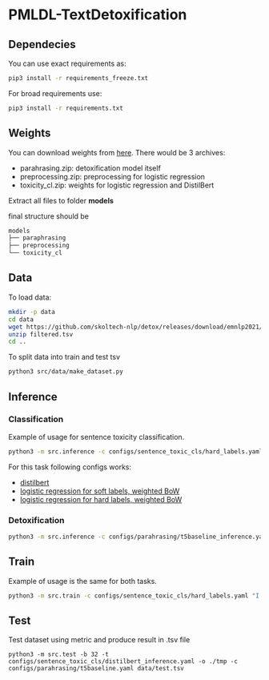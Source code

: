 # PMLDL-TextDetoxification

## Dependecies

You can use exact requirements as:

```bash
pip3 install -r requirements_freeze.txt
```

For broad requirements use:

```bash
pip3 install -r requirements.txt
```

## Weights

You can download weights from [here](https://disk.yandex.com/d/YIPCDBISwf6cwQ). There would be 3 archives:
- parahrasing.zip: detoxification model itself
- preprocessing.zip: preprocessing for logistic regression
- toxicity_cl.zip: weights for logistic regression and DistilBert

Extract all files to folder __models__

final structure should be
```bash
models
├── paraphrasing
├── preprocessing
└── toxicity_cl
```

## Data

To load data:
```bash
mkdir -p data
cd data
wget https://github.com/skoltech-nlp/detox/releases/download/emnlp2021/filtered_paranmt.zip
unzip filtered.tsv
cd ..
```

To split data into train and test tsv

```bash
python3 src/data/make_dataset.py
```

## Inference

### Classification
Example of usage for sentence toxicity classification.
```bash
python3 -m src.inference -c configs/sentence_toxic_cls/hard_labels.yaml "I love cats"
```

For this task following configs works:
- [distilbert](configs/sentence_toxic_cls/distilbert_inference.yaml)
- [logistic regression for soft labels, weighted BoW](configs/sentence_toxic_cls/soft_labels.yaml)
- [logistic regression for hard labels, weighted BoW](configs/sentence_toxic_cls/hard_labels.yaml)

### Detoxification

```bash
python3 -m src.inference -c configs/parahrasing/t5baseline_inference.yaml
```

## Train
Example of usage is the same for both tasks.
```bash
python3 -m src.train -c configs/sentence_toxic_cls/hard_labels.yaml "I love cats"
```

## Test
Test dataset using metric and produce result in .tsv file
```
python3 -m src.test -b 32 -t configs/sentence_toxic_cls/distilbert_inference.yaml -o ./tmp -c configs/parahrasing/t5baseline.yaml data/test.tsv
```

